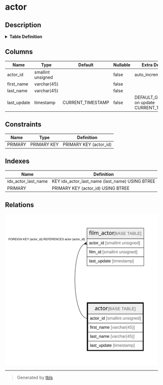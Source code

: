 # actor

## Description

<details>
<summary><strong>Table Definition</strong></summary>

```sql
CREATE TABLE `actor` (
  `actor_id` smallint unsigned NOT NULL AUTO_INCREMENT,
  `first_name` varchar(45) NOT NULL,
  `last_name` varchar(45) NOT NULL,
  `last_update` timestamp NOT NULL DEFAULT CURRENT_TIMESTAMP ON UPDATE CURRENT_TIMESTAMP,
  PRIMARY KEY (`actor_id`),
  KEY `idx_actor_last_name` (`last_name`)
) ENGINE=InnoDB AUTO_INCREMENT=[Redacted by tbls] DEFAULT CHARSET=utf8mb4 COLLATE=utf8mb4_0900_ai_ci
```

</details>

## Columns

| Name | Type | Default | Nullable | Extra Definition | Children | Parents | Comment |
| ---- | ---- | ------- | -------- | ---------------- | -------- | ------- | ------- |
| actor_id | smallint unsigned |  | false | auto_increment | [film_actor](film_actor.md) |  |  |
| first_name | varchar(45) |  | false |  |  |  |  |
| last_name | varchar(45) |  | false |  |  |  |  |
| last_update | timestamp | CURRENT_TIMESTAMP | false | DEFAULT_GENERATED on update CURRENT_TIMESTAMP |  |  |  |

## Constraints

| Name | Type | Definition |
| ---- | ---- | ---------- |
| PRIMARY | PRIMARY KEY | PRIMARY KEY (actor_id) |

## Indexes

| Name | Definition |
| ---- | ---------- |
| idx_actor_last_name | KEY idx_actor_last_name (last_name) USING BTREE |
| PRIMARY | PRIMARY KEY (actor_id) USING BTREE |

## Relations

![er](actor.svg)

---

> Generated by [tbls](https://github.com/k1LoW/tbls)
